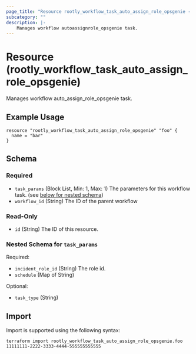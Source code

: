 ```yaml
---
page_title: "Resource rootly_workflow_task_auto_assign_role_opsgenie - terraform-provider-rootly"
subcategory: ""
description: |-
    Manages workflow autoassignrole_opsgenie task.
---
```


# Resource (rootly_workflow_task_auto_assign_role_opsgenie)

Manages workflow auto_assign_role_opsgenie task.

## Example Usage

```
resource "rootly_workflow_task_auto_assign_role_opsgenie" "foo" {
  name = "bar"
}
```

<!-- schema generated by tfplugindocs -->
## Schema

### Required

- `task_params` (Block List, Min: 1, Max: 1) The parameters for this workflow task. (see [below for nested schema](#nestedblock--task_params))
- `workflow_id` (String) The ID of the parent workflow

### Read-Only

- `id` (String) The ID of this resource.

<a id="nestedblock--task_params"></a>
### Nested Schema for `task_params`

Required:

- `incident_role_id` (String) The role id.
- `schedule` (Map of String)

Optional:

- `task_type` (String)

## Import

Import is supported using the following syntax:

```shell
terraform import rootly_workflow_task_auto_assign_role_opsgenie.foo 11111111-2222-3333-4444-555555555555
```